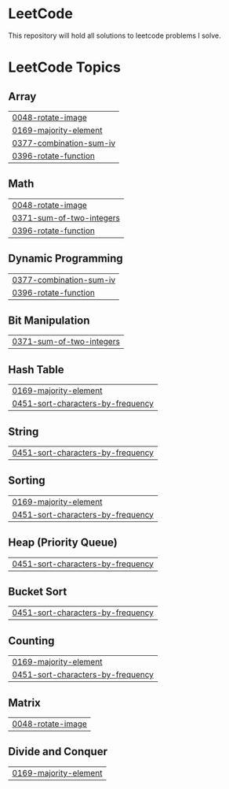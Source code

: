 # LeetCode
This repository will hold all solutions to leetcode problems I solve.

<!---LeetCode Topics Start-->
# LeetCode Topics
## Array
|  |
| ------- |
| [0048-rotate-image](https://github.com/devinbowler/LeetCode/tree/master/0048-rotate-image) |
| [0169-majority-element](https://github.com/devinbowler/LeetCode/tree/master/0169-majority-element) |
| [0377-combination-sum-iv](https://github.com/devinbowler/LeetCode/tree/master/0377-combination-sum-iv) |
| [0396-rotate-function](https://github.com/devinbowler/LeetCode/tree/master/0396-rotate-function) |
## Math
|  |
| ------- |
| [0048-rotate-image](https://github.com/devinbowler/LeetCode/tree/master/0048-rotate-image) |
| [0371-sum-of-two-integers](https://github.com/devinbowler/LeetCode/tree/master/0371-sum-of-two-integers) |
| [0396-rotate-function](https://github.com/devinbowler/LeetCode/tree/master/0396-rotate-function) |
## Dynamic Programming
|  |
| ------- |
| [0377-combination-sum-iv](https://github.com/devinbowler/LeetCode/tree/master/0377-combination-sum-iv) |
| [0396-rotate-function](https://github.com/devinbowler/LeetCode/tree/master/0396-rotate-function) |
## Bit Manipulation
|  |
| ------- |
| [0371-sum-of-two-integers](https://github.com/devinbowler/LeetCode/tree/master/0371-sum-of-two-integers) |
## Hash Table
|  |
| ------- |
| [0169-majority-element](https://github.com/devinbowler/LeetCode/tree/master/0169-majority-element) |
| [0451-sort-characters-by-frequency](https://github.com/devinbowler/LeetCode/tree/master/0451-sort-characters-by-frequency) |
## String
|  |
| ------- |
| [0451-sort-characters-by-frequency](https://github.com/devinbowler/LeetCode/tree/master/0451-sort-characters-by-frequency) |
## Sorting
|  |
| ------- |
| [0169-majority-element](https://github.com/devinbowler/LeetCode/tree/master/0169-majority-element) |
| [0451-sort-characters-by-frequency](https://github.com/devinbowler/LeetCode/tree/master/0451-sort-characters-by-frequency) |
## Heap (Priority Queue)
|  |
| ------- |
| [0451-sort-characters-by-frequency](https://github.com/devinbowler/LeetCode/tree/master/0451-sort-characters-by-frequency) |
## Bucket Sort
|  |
| ------- |
| [0451-sort-characters-by-frequency](https://github.com/devinbowler/LeetCode/tree/master/0451-sort-characters-by-frequency) |
## Counting
|  |
| ------- |
| [0169-majority-element](https://github.com/devinbowler/LeetCode/tree/master/0169-majority-element) |
| [0451-sort-characters-by-frequency](https://github.com/devinbowler/LeetCode/tree/master/0451-sort-characters-by-frequency) |
## Matrix
|  |
| ------- |
| [0048-rotate-image](https://github.com/devinbowler/LeetCode/tree/master/0048-rotate-image) |
## Divide and Conquer
|  |
| ------- |
| [0169-majority-element](https://github.com/devinbowler/LeetCode/tree/master/0169-majority-element) |
<!---LeetCode Topics End-->